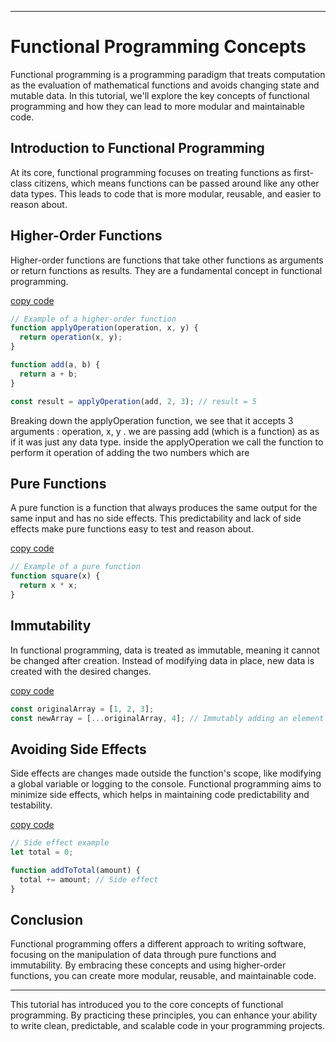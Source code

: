
---

# Functional Programming Concepts

Functional programming is a programming paradigm that treats computation as the evaluation of mathematical functions and avoids changing state and mutable data. In this tutorial, we'll explore the key concepts of functional programming and how they can lead to more modular and maintainable code.

## Introduction to Functional Programming

At its core, functional programming focuses on treating functions as first-class citizens, which means functions can be passed around like any other data types. This leads to code that is more modular, reusable, and easier to reason about.

## Higher-Order Functions

Higher-order functions are functions that take other functions as arguments or return functions as results. They are a fundamental concept in functional programming.

[copy code](www.code1.com)
```javascript
// Example of a higher-order function
function applyOperation(operation, x, y) {
  return operation(x, y);
}

function add(a, b) {
  return a + b;
}

const result = applyOperation(add, 2, 3); // result = 5
```
Breaking down the applyOperation function, we see that it accepts 3 arguments : operation, x, y . we are passing add (which is a function) as as if it was just any data type. inside the applyOperation we call the function to perform it operation of adding the two numbers which are 

## Pure Functions

A pure function is a function that always produces the same output for the same input and has no side effects. This predictability and lack of side effects make pure functions easy to test and reason about.

[copy code](www.code2.com)
```javascript
// Example of a pure function
function square(x) {
  return x * x;
}
```

## Immutability

In functional programming, data is treated as immutable, meaning it cannot be changed after creation. Instead of modifying data in place, new data is created with the desired changes.

[copy code](www.code3.com)
```javascript
const originalArray = [1, 2, 3];
const newArray = [...originalArray, 4]; // Immutably adding an element
```

## Avoiding Side Effects

Side effects are changes made outside the function's scope, like modifying a global variable or logging to the console. Functional programming aims to minimize side effects, which helps in maintaining code predictability and testability.

[copy code](www.code4.com)
```javascript
// Side effect example
let total = 0;

function addToTotal(amount) {
  total += amount; // Side effect
}
```

## Conclusion

Functional programming offers a different approach to writing software, focusing on the manipulation of data through pure functions and immutability. By embracing these concepts and using higher-order functions, you can create more modular, reusable, and maintainable code.

---

This tutorial has introduced you to the core concepts of functional programming. By practicing these principles, you can enhance your ability to write clean, predictable, and scalable code in your programming projects.

